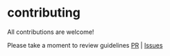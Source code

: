 # contributing

All contributions are welcome!

Please take a moment to review guidelines [PR](https://github.com/hyperse-io/track/pulls) | [Issues](https://github.com/hyperse-io/track/issues)
